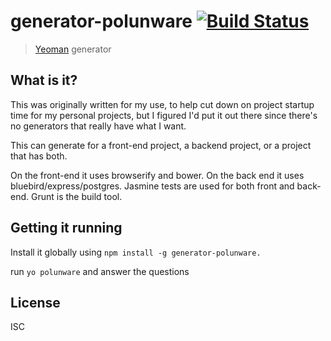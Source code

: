 # generator-polunware [![Build Status](https://secure.travis-ci.org/maxpolun/generator-polunware.png?branch=master)](https://travis-ci.org/maxpolun/generator-polunware)

> [Yeoman](http://yeoman.io) generator

## What is it?

This was originally written for my use, to help cut down on project startup time for my personal projects, but I figured I'd put it out there since there's no generators that really have what I want.

This can generate for a front-end project, a backend project, or a project that has both.

On the front-end it uses browserify and bower. On the back end it uses bluebird/express/postgres. Jasmine tests are used for both front and back-end. Grunt is the build tool.

## Getting it running

Install it globally using ```npm install -g generator-polunware.```

run ```yo polunware``` and answer the questions

## License

ISC

